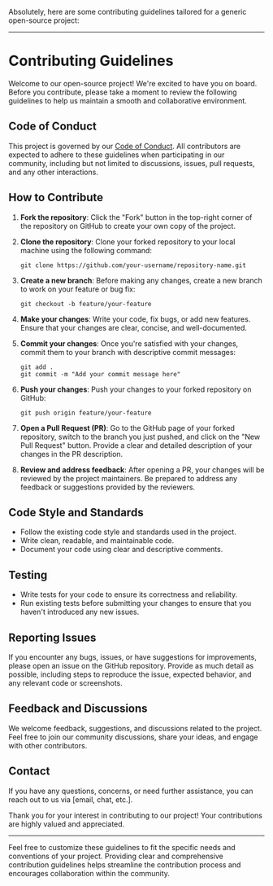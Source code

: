Absolutely, here are some contributing guidelines tailored for a generic open-source project:

---

# Contributing Guidelines

Welcome to our open-source project! We're excited to have you on board. Before you contribute, please take a moment to review the following guidelines to help us maintain a smooth and collaborative environment.

## Code of Conduct

This project is governed by our [Code of Conduct](CODE_OF_CONDUCT.md). All contributors are expected to adhere to these guidelines when participating in our community, including but not limited to discussions, issues, pull requests, and any other interactions.

## How to Contribute

1. **Fork the repository**: Click the "Fork" button in the top-right corner of the repository on GitHub to create your own copy of the project.

2. **Clone the repository**: Clone your forked repository to your local machine using the following command:
   ```
   git clone https://github.com/your-username/repository-name.git
   ```

3. **Create a new branch**: Before making any changes, create a new branch to work on your feature or bug fix:
   ```
   git checkout -b feature/your-feature
   ```

4. **Make your changes**: Write your code, fix bugs, or add new features. Ensure that your changes are clear, concise, and well-documented.

5. **Commit your changes**: Once you're satisfied with your changes, commit them to your branch with descriptive commit messages:
   ```
   git add .
   git commit -m "Add your commit message here"
   ```

6. **Push your changes**: Push your changes to your forked repository on GitHub:
   ```
   git push origin feature/your-feature
   ```

7. **Open a Pull Request (PR)**: Go to the GitHub page of your forked repository, switch to the branch you just pushed, and click on the "New Pull Request" button. Provide a clear and detailed description of your changes in the PR description.

8. **Review and address feedback**: After opening a PR, your changes will be reviewed by the project maintainers. Be prepared to address any feedback or suggestions provided by the reviewers.

## Code Style and Standards

- Follow the existing code style and standards used in the project.
- Write clean, readable, and maintainable code.
- Document your code using clear and descriptive comments.

## Testing

- Write tests for your code to ensure its correctness and reliability.
- Run existing tests before submitting your changes to ensure that you haven't introduced any new issues.

## Reporting Issues

If you encounter any bugs, issues, or have suggestions for improvements, please open an issue on the GitHub repository. Provide as much detail as possible, including steps to reproduce the issue, expected behavior, and any relevant code or screenshots.

## Feedback and Discussions

We welcome feedback, suggestions, and discussions related to the project. Feel free to join our community discussions, share your ideas, and engage with other contributors.

## Contact

If you have any questions, concerns, or need further assistance, you can reach out to us via [email, chat, etc.].

Thank you for your interest in contributing to our project! Your contributions are highly valued and appreciated.

---

Feel free to customize these guidelines to fit the specific needs and conventions of your project. Providing clear and comprehensive contribution guidelines helps streamline the contribution process and encourages collaboration within the community.

